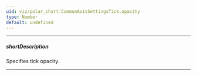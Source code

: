 ```yaml
---
uid: viz/polar_chart:CommonAxisSettingsTick.opacity
type: Number
default: undefined
---
```

---
##### shortDescription
Specifies tick opacity.

---
